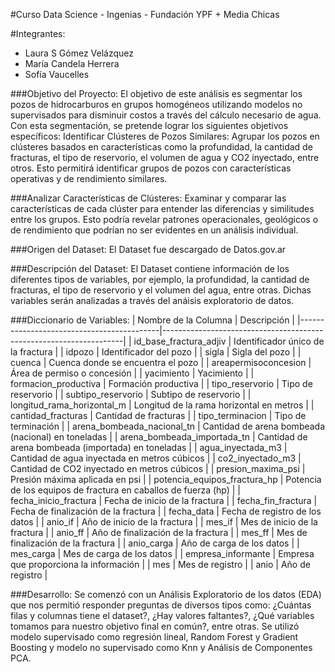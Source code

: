#Curso Data Science - Ingenias - Fundación YPF + Media Chicas

#Integrantes:
- Laura S Gómez Velázquez
- María Candela Herrera
- Sofía Vaucelles
  
###Objetivo del Proyecto:
El objetivo de este análisis es segmentar los pozos de hidrocarburos en grupos homogéneos utilizando modelos no supervisados para disminuir costos a través del cálculo necesario de agua. Con esta segmentación, se pretende lograr los siguientes objetivos específicos:
Identificar Clústeres de Pozos Similares:
Agrupar los pozos en clústeres basados en características como la profundidad, la cantidad de fracturas, el tipo de reservorio, el volumen de agua y CO2 inyectado, entre otros. Esto permitirá identificar grupos de pozos con características operativas y de rendimiento similares.

###Analizar Características de Clústeres:
Examinar y comparar las características de cada clúster para entender las diferencias y similitudes entre los grupos. Esto podría revelar patrones operacionales, geológicos o de rendimiento que podrían no ser evidentes en un análisis individual.

###Origen del Dataset:
El Dataset fue descargado de Datos.gov.ar

###Descripción del Dataset:
El Dataset contiene información de los diferentes tipos de variables, por ejemplo, la profundidad, la cantidad de fracturas, el tipo de reservorio y el volumen del agua, entre otras. Dichas variables serán analizadas a través del anáisis exploratorio de datos.

###Diccionario de Variables:
| Nombre de la Columna                      | Descripción                                                        |
|-------------------------------------------|--------------------------------------------------------------------|
| id_base_fractura_adjiv                    | Identificador único de la fractura                                  |
| idpozo                                    | Identificador del pozo                                             |
| sigla                                     | Sigla del pozo                                                     |
| cuenca                                    | Cuenca donde se encuentra el pozo                                  |
| areapermisoconcesion                      | Área de permiso o concesión                                        |
| yacimiento                                | Yacimiento                                                          |
| formacion_productiva                      | Formación productiva                                               |
| tipo_reservorio                           | Tipo de reservorio                                                 |
| subtipo_reservorio                        | Subtipo de reservorio                                               |
| longitud_rama_horizontal_m               | Longitud de la rama horizontal en metros                            |
| cantidad_fracturas                        | Cantidad de fracturas                                               |
| tipo_terminacion                          | Tipo de terminación                                                 |
| arena_bombeada_nacional_tn                | Cantidad de arena bombeada (nacional) en toneladas                  |
| arena_bombeada_importada_tn               | Cantidad de arena bombeada (importada) en toneladas                 |
| agua_inyectada_m3                         | Cantidad de agua inyectada en metros cúbicos                        |
| co2_inyectado_m3                          | Cantidad de CO2 inyectado en metros cúbicos                         |
| presion_maxima_psi                        | Presión máxima aplicada en psi                                     |
| potencia_equipos_fractura_hp              | Potencia de los equipos de fractura en caballos de fuerza (hp)       |
| fecha_inicio_fractura                     | Fecha de inicio de la fractura                                      |
| fecha_fin_fractura                        | Fecha de finalización de la fractura                                |
| fecha_data                                | Fecha de registro de los datos                                     |
| anio_if                                   | Año de inicio de la fractura                                        |
| mes_if                                    | Mes de inicio de la fractura                                        |
| anio_ff                                   | Año de finalización de la fractura                                  |
| mes_ff                                    | Mes de finalización de la fractura                                  |
| anio_carga                                | Año de carga de los datos                                           |
| mes_carga                                 | Mes de carga de los datos                                           |
| empresa_informante                        | Empresa que proporciona la información                              |
| mes                                       | Mes de registro                                                    |
| anio                                      | Año de registro                                                     |


###Desarrollo:
Se comenzó con un Análisis Exploratorio de los datos (EDA) que nos permitió responder preguntas de diversos tipos como: ¿Cuántas filas y columnas tiene el dataset?, ¿Hay valores faltantes?, ¿Qué variables tomamos para nuestro objetivo final en común?, entre otras. Se utilizó modelo supervisado como regresión lineal, Random Forest y Gradient Boosting y modelo no supervisado como Knn y Análisis de Componentes PCA.
